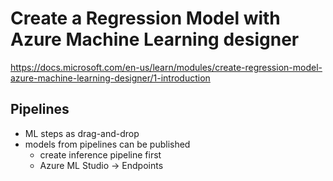 # Create a Regression Model with Azure Machine Learning designer
<https://docs.microsoft.com/en-us/learn/modules/create-regression-model-azure-machine-learning-designer/1-introduction>

## Pipelines
- ML steps as drag-and-drop
- models from pipelines can be published
  - create inference pipeline first
  - Azure ML Studio -> Endpoints